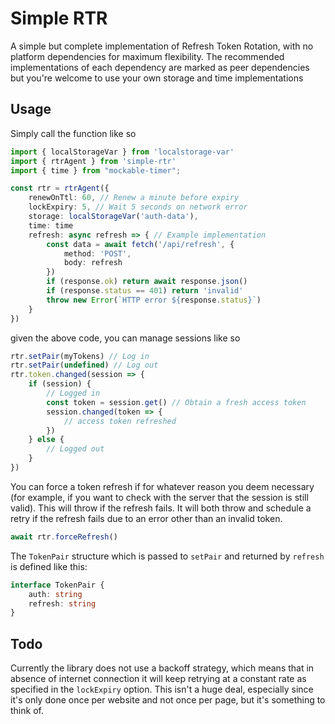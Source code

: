 # Simple RTR

A simple but complete implementation of Refresh Token Rotation, with no
platform dependencies for maximum flexibility. The recommended
implementations of each dependency are marked as peer dependencies but
you're welcome to use your own storage and time implementations

## Usage

Simply call the function like so

```ts
import { localStorageVar } from 'localstorage-var'
import { rtrAgent } from 'simple-rtr'
import { time } from "mockable-timer";

const rtr = rtrAgent({
	renewOnTtl: 60, // Renew a minute before expiry
	lockExpiry: 5, // Wait 5 seconds on network error
	storage: localStorageVar('auth-data'),
	time: time
	refresh: async refresh => { // Example implementation
		const data = await fetch('/api/refresh', {
			method: 'POST',
			body: refresh
		})
		if (response.ok) return await response.json()
		if (response.status == 401) return 'invalid'
		throw new Error(`HTTP error ${response.status}`)
	}
})
```

given the above code, you can manage sessions like so

```ts
rtr.setPair(myTokens) // Log in
rtr.setPair(undefined) // Log out
rtr.token.changed(session => {
	if (session) {
		// Logged in
		const token = session.get() // Obtain a fresh access token
		session.changed(token => {
			// access token refreshed
		})
	} else {
		// Logged out
	}
})
```

You can force a token refresh if for whatever reason you deem necessary
(for example, if you want to check with the server that the session is
still valid). This will throw if the refresh fails. It will both throw
and schedule a retry if the refresh fails due to an error other than an
invalid token.

```ts
await rtr.forceRefresh()
```

The `TokenPair` structure which is passed to `setPair` and returned by
`refresh` is defined like this:

```ts
interface TokenPair {
    auth: string
    refresh: string
}
```

## Todo

Currently the library does not use a backoff strategy, which means that
in absence of internet connection it will keep retrying at a constant
rate as specified in the `lockExpiry` option. This isn't a huge deal,
especially since it's only done once per website and not once per page,
but it's something to think of.